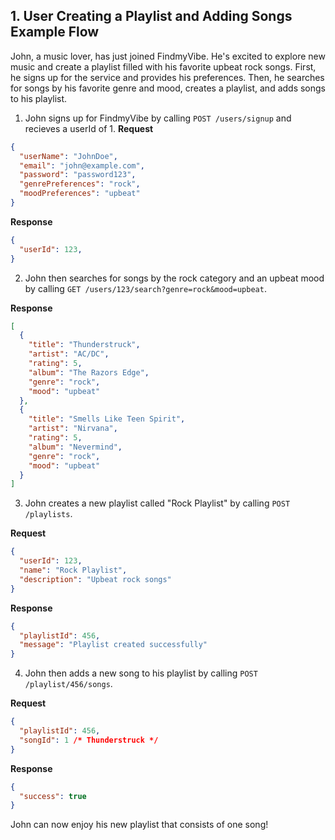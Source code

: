 
## 1. User Creating a Playlist and Adding Songs Example Flow

John, a music lover, has just joined FindmyVibe. He's excited to explore new music and create a playlist filled with his favorite upbeat rock songs. First, he signs up for the service and provides his preferences. Then, he searches for songs by his favorite genre and mood, creates a playlist, and adds songs to his playlist.

1. John signs up for FindmyVibe by calling `POST /users/signup` and recieves a userId of 1.
**Request**
```json
{
  "userName": "JohnDoe",
  "email": "john@example.com",
  "password": "password123",
  "genrePreferences": "rock",
  "moodPreferences": "upbeat"
}
```
**Response**
```json
{
  "userId": 123,
}
```

2. John then searches for songs by the rock category and an upbeat mood by calling `GET /users/123/search?genre=rock&mood=upbeat`.

**Response**
```json
[
  {
    "title": "Thunderstruck",
    "artist": "AC/DC",
    "rating": 5,
    "album": "The Razors Edge",
    "genre": "rock",
    "mood": "upbeat"
  },
  {
    "title": "Smells Like Teen Spirit",
    "artist": "Nirvana",
    "rating": 5,
    "album": "Nevermind",
    "genre": "rock",
    "mood": "upbeat"
  }
]
```

3. John creates a new playlist called "Rock Playlist" by calling `POST /playlists`.

**Request**
```json
{
  "userId": 123,
  "name": "Rock Playlist",
  "description": "Upbeat rock songs"
}
```

**Response**
```json
{
  "playlistId": 456,
  "message": "Playlist created successfully"
}
```
4. John then adds a new song to his playlist by calling `POST /playlist/456/songs`.

**Request**
```json
{
  "playlistId": 456,
  "songId": 1 /* Thunderstruck */
}
```

**Response**
```json
{
  "success": true
}
```
John can now enjoy his new playlist that consists of one song!




